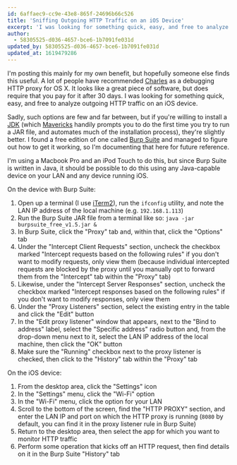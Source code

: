 ```yaml
---
id: 6affaec9-cc9e-43e8-865f-24696b66c526
title: 'Sniffing Outgoing HTTP Traffic on an iOS Device'
excerpt: 'I was looking for something quick, easy, and free to analyze outgoing HTTP traffic on an iOS device.'
author:
  - 58305525-d036-4657-bce6-1b7091fe031d
updated_by: 58305525-d036-4657-bce6-1b7091fe031d
updated_at: 1619479286
---
```

I'm posting this mainly for my own benefit, but hopefully someone else finds this useful. A lot of people have recommended [Charles](http://www.charlesproxy.com/ "Charles Web Debugging Proxy - HTTP Monitor / HTTP Proxy / HTTPS & SSL Proxy / Reverse Proxy") as a debugging HTTP proxy for OS X. It looks like a great piece of software, but does require that you pay for it after 30 days. I was looking for something quick, easy, and free to analyze outgoing HTTP traffic on an iOS device.

Sadly, such options are few and far between, but if you're willing to install a [JDK](http://docs.oracle.com/javase/7/docs/webnotes/install/mac/mac-jdk.html "JDK 7 Mac Install") (which [Mavericks](https://itunes.apple.com/us/app/os-x-mavericks/id675248567?mt=12&ls=1&v0=www-osx-upgrade-button "Mac App Store - OS X Mavericks") handily prompts you to do the first time you try to run a JAR file, and automates much of the installation process), they're slightly better. I found a free edition of one called [Burp Suite](http://portswigger.net/burp/download.html "Download Burp Suite") and managed to figure out how to get it working, so I'm documenting that here for future reference.

I'm using a Macbook Pro and an iPod Touch to do this, but since Burp Suite is written in Java, it should be possible to do this using any Java-capable device on your LAN and any device running iOS.

On the device with Burp Suite:

1. Open up a terminal (I use [iTerm2](http://www.iterm2.com/#/section/home "iTerm2 - Mac OS Terminal Replacement")), run the `ifconfig` utility, and note the LAN IP address of the local machine (e.g. `192.168.1.113`)
2. Run the Burp Suite JAR file from a terminal like so: `java -jar burpsuite_free_v1.5.jar &`
3. In Burp Suite, click the "Proxy" tab and, within that, click the "Options" tab
4. Under the "Intercept Client Requests" section, uncheck the checkbox marked "Intercept requests based on the following rules" if you don't want to modify requests, only view them (because individual intercepted requests are blocked by the proxy until you manually opt to forward them from the "Intercept" tab within the "Proxy" tab)
5. Likewise, under the "Intercept Server Responses" section, uncheck the checkbox marked "Intercept responses based on the following rules" if you don't want to modify responses, only view them
6. Under the "Proxy Listeners" section, select the existing entry in the table and click the "Edit" button
7. In the "Edit proxy listener" window that appears, next to the "Bind to address" label, select the "Specific address" radio button and, from the drop-down menu next to it, select the LAN IP address of the local machine, then click the "OK" button
8. Make sure the "Running" checkbox next to the proxy listener is checked, then click to the "History" tab within the "Proxy" tab

On the iOS device:

1. From the desktop area, click the "Settings" icon
2. In the "Settings" menu, click the "Wi-Fi" option
3. In the "Wi-Fi" menu, click the option for your LAN
4. Scroll to the bottom of the screen, find the "HTTP PROXY" section, and enter the LAN IP and port on which the HTTP proxy is running (`8080` by default, you can find it in the proxy listener rule in Burp Suite)
5. Return to the desktop area, then select the app for which you want to monitor HTTP traffic
6. Perform some operation that kicks off an HTTP request, then find details on it in the Burp Suite "History" tab